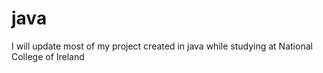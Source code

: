 # java
I will update most of my project created in java while studying at National College of Ireland
